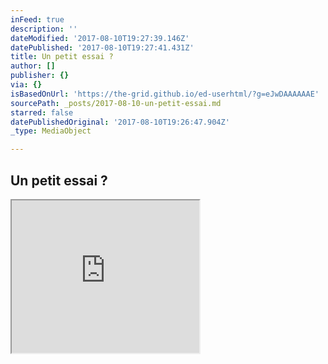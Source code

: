 ```yaml
---
inFeed: true
description: ''
dateModified: '2017-08-10T19:27:39.146Z'
datePublished: '2017-08-10T19:27:41.431Z'
title: Un petit essai ?
author: []
publisher: {}
via: {}
isBasedOnUrl: 'https://the-grid.github.io/ed-userhtml/?g=eJwDAAAAAAE'
sourcePath: _posts/2017-08-10-un-petit-essai.md
starred: false
datePublishedOriginal: '2017-08-10T19:26:47.904Z'
_type: MediaObject

---
```

## Un petit essai ?

<iframe src="https://the-grid.github.io/ed-userhtml/?g=eJyVj81OwzAQhO95Csv3xE1ocAq2JcRbcHOc9Q81SeTdUsHT8xOoOIE4jTSz82lH5TQfWYGsOdJLBowAxFks4DWPRCveCGERgbB209y8phBgadzyJJ7bGsmOGcS3iciZMJVCV9JKDIv7N-MRuVFiA1xIhj18pndramg5wsw046XtYZLSH-R07Ya27-Tey_EAw9DZcehHfvsrJ9s5nGyAD5QvfxzfL7NPoTnDWMi9N6ic4EejUtv3rNq0PqeJor7qdhcnQgqRdLffGVapr7XmDYQzgUU" height="244" style=""></iframe>